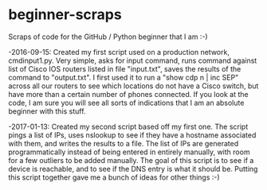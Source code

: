 # beginner-scraps
Scraps of code for the GitHub / Python beginner that I am :-) 

-2016-09-15: Created my first script used on a production network, cmdinput1.py. Very simple, asks for input command, runs command against list of Cisco IOS routers listed in file "input.txt", saves the results of the command to "output.txt". I first used it to run a "show cdp n | inc SEP" across all our routers to see which locations do not have a Cisco switch, but have more than a certain number of phones connected. If you look at the code, I am sure you will see all sorts of indications that I am an absolute beginner with this stuff.

-2017-01-13: Created my second script based off my first one. The script pings a list of IPs, uses nslookup to see if they have a hostname associated with them, and writes the results to a file. The list of IPs are generated programmatically instead of being entered in entirely manually, with room for a few outliers to be added manually. The goal of this script is to see if a device is reachable, and to see if the DNS entry is what it should be. Putting this script together gave me a bunch of ideas for other things :-)
